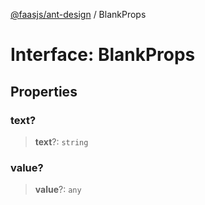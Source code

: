 [@faasjs/ant-design](../README.md) / BlankProps

# Interface: BlankProps

## Properties

### text?

> **text**?: `string`

### value?

> **value**?: `any`
